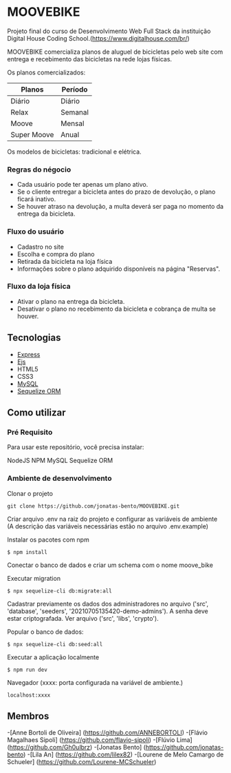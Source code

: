 # MOOVEBIKE

Projeto final do curso de Desenvolvimento Web Full Stack da instituição Digital House Coding School.(https://www.digitalhouse.com/br/)

MOOVEBIKE comercializa planos de aluguel de bicicletas pelo web site com entrega e recebimento das bicicletas na rede lojas físicas.

Os planos comercializados:

Planos      | Período
------------| ------
Diário      | Diário
Relax       | Semanal
Moove       | Mensal
Super Moove | Anual

Os modelos de bicicletas: tradicional e elétrica.

### Regras do négocio

- Cada usuário pode ter apenas um plano ativo.
- Se o cliente entregar a bicicleta antes do prazo de devolução, o plano ficará inativo.
- Se houver atraso na devolução, a multa deverá ser paga no momento da entrega da bicicleta.

### Fluxo do usuário

- Cadastro no site
- Escolha e compra do plano
- Retirada da bicicleta na loja física
- Informações sobre o plano adquirido disponíveis na página "Reservas".

### Fluxo da loja física

- Ativar o plano na entrega da bicicleta. 
- Desativar o plano no recebimento da bicicleta e cobrança de multa se houver.


## Tecnologias

 - [Express](https://expressjs.com/pt-br/)
 - [Ejs](https://ejs.co/)
 - HTML5
 - CSS3
 - [MySQL](https://www.mysql.com/)
 - [Sequelize ORM](https://sequelize.org/master/)

## Como utilizar

### Pré Requisito

Para usar este repositório, você precisa instalar:

NodeJS
NPM
MySQL
Sequelize ORM

### Ambiente de desenvolvimento

Clonar o projeto 
```
git clone https://github.com/jonatas-bento/MOOVEBIKE.git
```
Criar arquivo .env na raiz do projeto e configurar as variáveis de ambiente
(A descrição das variáveis necessárias estão no arquivo .env.example)

Instalar os pacotes com npm
```
$ npm install
```
Conectar o banco de dados e criar um schema com o nome moove_bike

Executar migration 
```
$ npx sequelize-cli db:migrate:all
```
Cadastrar previamente os dados dos administradores no arquivo ('src', 'database', 'seeders', '20210705135420-demo-admins').
A senha deve estar criptografada. Ver arquivo ('src', 'libs', 'crypto').

Popular o banco de dados:
```
$ npx sequelize-cli db:seed:all
```
Executar a aplicação localmente
```
$ npm run dev
```
Navegador (xxxx: porta configurada na variável de ambiente.)
```
localhost:xxxx
```

## Membros

-[Anne Bortoli de Oliveira] (https://github.com/ANNEBORTOLI)
-[Flávio Magalhaes Sipoli] (https://github.com/flavio-sipoli)
-[Flúvio Lima] (https://github.com/Gh0ulbrz)
-[Jonatas Bento] (https://github.com/jonatas-bento)
-[Lila An] (https://github.com/lilex82)
-[Lourene de Melo Camargo de Schueler] (https://github.com/Lourene-MCSchueler)

